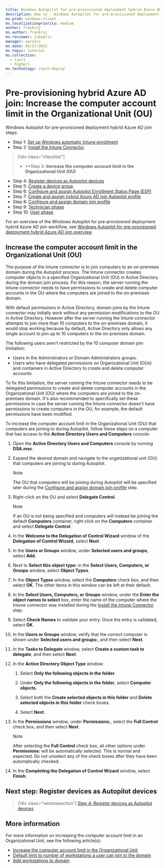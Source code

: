 ```yaml
---
title: Windows Autopilot for pre-provisioned deployment hybrid Azure AD join - Step 3 of 10 - Increase the computer account limit in the Organizational Unit (OU)
description: How to - Windows Autopilot for pre-provisioned deployment hybrid Azure AD join - Step 3 of 10 - Increase the computer account limit in the Organizational Unit (OU).
ms.prod: windows-client
ms.localizationpriority: medium
author: frankroj
ms.author: frankroj
ms.reviewer: jubaptis
manager: aaroncz
ms.date: 03/27/2023
ms.topic: tutorial
ms.collection: 
  - tier1
  - highpri
ms.technology: itpro-deploy
---
```


# Pre-provisioning hybrid Azure AD join: Increase the computer account limit in the Organizational Unit (OU)

Windows Autopilot for pre-provisioned deployment hybrid Azure AD join steps:
- Step 1: [Set up Windows automatic Intune enrollment](hybrid-azure-ad-join-automatic-enrollment.md)
- Step 2: [Install the Intune Connector](hybrid-azure-ad-join-intune-connector.md)
> [!div class="checklist"]
> - **Step 3: **Increase the computer account limit in the Organizational Unit (OU)**
- Step 4: [Register devices as Autopilot devices](hybrid-azure-ad-join-register-device.md)
- Step 5: [Create a device group](hybrid-azure-ad-join-device-group.md)
- Step 6: [Configure and assign Autopilot Enrollment Status Page (ESP)](hybrid-azure-ad-join-esp.md)
- Step 7: [Create and assign hybrid Azure AD join Autopilot profile](hybrid-azure-ad-join-autopilot-profile.md)
- Step 8: [Configure and assign domain join profile](hybrid-azure-ad-join-domain-join-profile.md)
- Step 9: [Technician phase](hybrid-azure-ad-join-technician-phase.md)
- Step 10: [User phase](hybrid-azure-ad-join-user-phase.md)

For an overview of the Windows Autopilot for pre-provisioned deployment hybrid Azure AD join workflow, see [Windows Autopilot for pre-provisioned deployment hybrid Azure AD join overview](hybrid-azure-ad-join-workflow.md)

## Increase the computer account limit in the Organizational Unit (OU)

The purpose of the Intune connector is to join computers to an on-premises domain during the Autopilot process. The Intune connector creates computer objects in a specified Organizational Unit (OU) in Active Directory during the domain join process. For this reason, the server running the Intune connector needs to have permissions to create and delete computer accounts in the OU where the computers are joined to the on-premises domain.

With default permissions in Active Directory, domain joins by the Intune connector may initially work without any permission modifications to the OU in Active Directory. However after the server running the Intune connector attempts to join more than 10 computers to the on-premises domain, it would stop working because by default, Active Directory only allows any single account to join up to 10 computers to the on-premises domain.

The following users aren't restricted by the 10 computer domain join limitation:

- Users in the Administrators or Domain Administrators groups.
- Users who have delegated permissions on Organizational Unit (OUs) and containers in Active Directory to create and delete computer accounts.

To fix this limitation, the server running the Intune connector needs to be delegated permissions to create and delete computer accounts in the Organizational Unit (OU) where the computers are joined to the on-premises domain. It's also recommended to specifically set these permissions in case the server running the Intune connector doesn't have permissions to create computers in the OU, for example, the default permissions have been modified.

To increase the computer account limit in the Organizational Unit (OU) that computers are joining to during Autopilot, follow these steps on a computer that has access to the **Active Directory Users and Computers** console:

1. Open the **Active Directory Users and Computers** console by running **DSA.msc**.

1. Expand the desired domain and navigate to the organizational unit (OU) that computers are joining to during Autopilot.

    > [!NOTE]
    >
    > The OU that computers will be joining during Autopilot will be specified later during the [Configure and assign domain join profile](hybrid-azure-ad-join-domain-join-profile.md) step.

1. Right-click on the OU and select **Delegate Control**.

    > [!NOTE]
    >
    > If an OU is not being specified and computers will instead be joining the default **Computers** container, right click on the **Computers** container and select **Delegate Control**.

1. In the **Welcome to the Delegation of Control Wizard** window of the **Delegation of Control Wizard**, select **Next**.

1. In the **Users or Groups** window, under **Selected users and groups**, select **Add**.

1. Next to **Select this object type:** in the **Select Users, Computers, or Groups** window, select **Object Types**.

1. In the **Object Types** window, select the **Computers** check box, and then select **OK**. The other items in this window can be left at their default.

1. In the **Select Users, Computers, or Groups** window, under the **Enter the object names to select** box, enter the name of the computer where the Intune connector was installed during the [Install the Intune Connector](hybrid-azure-ad-join-intune-connector.md) step.

1. Select **Check Names** to validate your entry. Once the entry is validated, select **OK**.

1. In the **Users or Groups** window, verify that the correct computer is shown under **Selected users and groups:**, and then select **Next**.

1. In the **Tasks to Delegate** window, select **Create a custom task to delegate**, and then select **Next**.

1. In the **Active Directory Object Type** window:

    1. Select **Only the following objects in the folder**.

    1. Under **Only the following objects in the folder**, select **Computer objects**.

    1. Select both the **Create selected objects in this folder** and **Delete selected objects in this folder** check boxes.

    1. Select **Next**.

1. In the **Permissions** window, under **Permissions:**, select the **Full Control** check box, and then select **Next**.

    > [!NOTE]
    >
    > After selecting the **Full Control** check box, all other options under **Permissions:** will be automatically selected. This is normal and expected. Do not unselect any of the check boxes after they have been automatically checked.

1. In the **Completing the Delegation of Control Wizard** window, select **Finish**.

## Next step: Register devices as Autopilot devices

> [!div class="nextstepaction"]
> [Step 4: Register devices as Autopilot devices](hybrid-azure-ad-join-register-device.md)

## More information

For more information on increasing the computer account limit in an Organizational Unit, see the following article(s):

- [Increase the computer account limit in the Organizational Unit](/mem/autopilot/windows-autopilot-hybrid#increase-the-computer-account-limit-in-the-organizational-unit)
- [Default limit to number of workstations a user can join to the domain](/troubleshoot/windows-server/identity/default-workstation-numbers-join-domain)
- [Add workstations to domain](/windows/security/threat-protection/security-policy-settings/add-workstations-to-domain)
